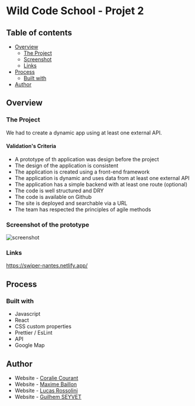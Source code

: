 # Wild Code School - Projet 2



## Table of contents

- [Overview](#overview)
  - [The Project](#the-project)
  - [Screenshot](#screenshot-of-the-prototype)
  - [Links](#links)
- [Process](#process)
  - [Built with](#built-with)  
- [Author](#author)


## Overview

### The Project

We had to create a dynamic app using at least one external API.

#### Validation's Criteria

- A prototype of th application was design before the project
- The design of the application is consistent
- The application is created using a front-end framework
- The application is dynamic and uses data from at least one external API
- The application has a simple backend with at least one route (optional)
- The code is well structured and DRY
- The code is available on Github
- The site is deployed and searchable via a URL
- The team has respected the principles of agile methods


### Screenshot of the prototype

![screenshot](swiper-index.png)


### Links

https://swiper-nantes.netlify.app/


## Process

### Built with

- Javascript
- React
- CSS custom properties
- Prettier / EsLint
- API
- Google Map


## Author

- Website - [Coralie Courant](https://www.linkedin.com/in/coralie-courant-517757160/)
- Website - [Maxime Baillon](https://www.github.com/maxime-baillon)
- Website - [Lucas Rossolini](https://www.linkedin.com/in/lucas-rossolini/)
- Website - [Guilhem SEYVET](https://www.linkedin.com/in/guilhem-seyvet/)

